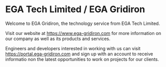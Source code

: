 # EGA Tech Limited / EGA Gridiron

Welcome to EGA Gridiron, the technology service from EGA Tech Limited.

Visit our website at <a href='https://www.ega-gridiron.com' target='site'>https://www.ega-gridiron.com</a> for more information on our company as well as its products and services.

Engineers and developers interested in working with us can visit <a href='https://portal.ega-gridiron.com' target='portal'>https://portal.ega-gridiron.com</a> and sign up with an account to receive informatio non the latest opportunities to work on projects for our clients.
